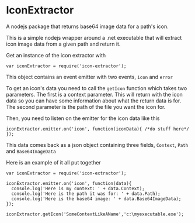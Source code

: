 # IconExtractor

A nodejs package that returns base64 image data for a path's icon.

This is a simple nodejs wrapper around a .net executable that will extract icon image data from a given path and return it.

Get an instance of the icon extractor with

`var iconExtractor = require('icon-extractor');`

This object contains an event emitter with two events, `icon` and `error`

To get an icon's data you need to call the `getIcon` function which takes two parameters.
The first is a context parameter. This will return with the icon data so you can have some information about what the return
data is for. The second parameter is the path of the file you want the icon for.

Then, you need to listen on the emitter for the icon data like this

`iconExtractor.emitter.on('icon', function(iconData){ /*do stuff here*/ });`

This data comes back as a json object containing three fields, `Context`, `Path` and `Base64ImageData`

Here is an example of it all put together

```
var iconExtractor = require('icon-extractor');

iconExtractor.emitter.on('icon', function(data){
  console.log('Here is my context: ' + data.Context);
  console.log('Here is the path it was for: ' + data.Path);
  console.log('Here is the base64 image: ' + data.Base64ImageData);
});

iconExtractor.getIcon('SomeContextLikeAName','c:\myexecutable.exe');
```
